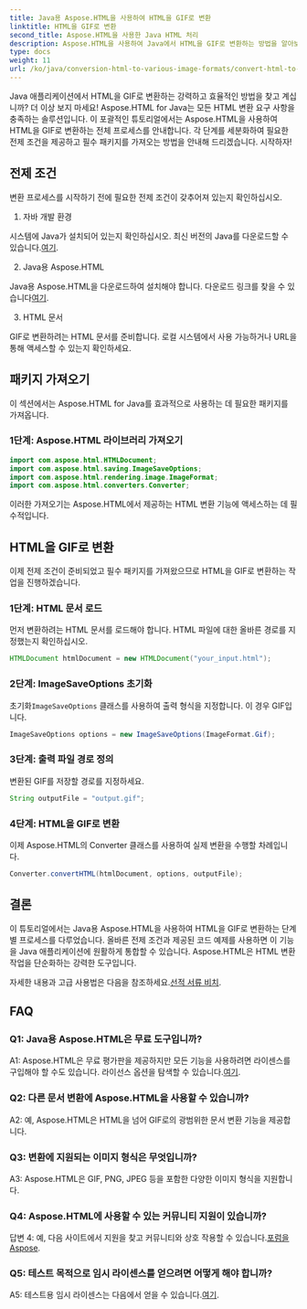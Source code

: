 ```yaml
---
title: Java용 Aspose.HTML을 사용하여 HTML을 GIF로 변환
linktitle: HTML을 GIF로 변환
second_title: Aspose.HTML을 사용한 Java HTML 처리
description: Aspose.HTML을 사용하여 Java에서 HTML을 GIF로 변환하는 방법을 알아보세요. 효율적인 HTML-GIF 변환을 위한 포괄적인 단계별 가이드입니다.
type: docs
weight: 11
url: /ko/java/conversion-html-to-various-image-formats/convert-html-to-gif/
---
```

Java 애플리케이션에서 HTML을 GIF로 변환하는 강력하고 효율적인 방법을 찾고 계십니까? 더 이상 보지 마세요! Aspose.HTML for Java는 모든 HTML 변환 요구 사항을 충족하는 솔루션입니다. 이 포괄적인 튜토리얼에서는 Aspose.HTML을 사용하여 HTML을 GIF로 변환하는 전체 프로세스를 안내합니다. 각 단계를 세분화하여 필요한 전제 조건을 제공하고 필수 패키지를 가져오는 방법을 안내해 드리겠습니다. 시작하자!

## 전제 조건

변환 프로세스를 시작하기 전에 필요한 전제 조건이 갖추어져 있는지 확인하십시오.

1. 자바 개발 환경

시스템에 Java가 설치되어 있는지 확인하십시오. 최신 버전의 Java를 다운로드할 수 있습니다.[여기](https://www.oracle.com/java/technologies/javase-downloads.html).

2. Java용 Aspose.HTML

 Java용 Aspose.HTML을 다운로드하여 설치해야 합니다. 다운로드 링크를 찾을 수 있습니다[여기](https://releases.aspose.com/html/java/).

3. HTML 문서

GIF로 변환하려는 HTML 문서를 준비합니다. 로컬 시스템에서 사용 가능하거나 URL을 통해 액세스할 수 있는지 확인하세요.

## 패키지 가져오기

이 섹션에서는 Aspose.HTML for Java를 효과적으로 사용하는 데 필요한 패키지를 가져옵니다. 

### 1단계: Aspose.HTML 라이브러리 가져오기

```java
import com.aspose.html.HTMLDocument;
import com.aspose.html.saving.ImageSaveOptions;
import com.aspose.html.rendering.image.ImageFormat;
import com.aspose.html.converters.Converter;
```

이러한 가져오기는 Aspose.HTML에서 제공하는 HTML 변환 기능에 액세스하는 데 필수적입니다.

## HTML을 GIF로 변환

이제 전제 조건이 준비되었고 필수 패키지를 가져왔으므로 HTML을 GIF로 변환하는 작업을 진행하겠습니다.

### 1단계: HTML 문서 로드

먼저 변환하려는 HTML 문서를 로드해야 합니다. HTML 파일에 대한 올바른 경로를 지정했는지 확인하십시오.

```java
HTMLDocument htmlDocument = new HTMLDocument("your_input.html");
```

### 2단계: ImageSaveOptions 초기화

 초기화`ImageSaveOptions` 클래스를 사용하여 출력 형식을 지정합니다. 이 경우 GIF입니다.

```java
ImageSaveOptions options = new ImageSaveOptions(ImageFormat.Gif);
```

### 3단계: 출력 파일 경로 정의

변환된 GIF를 저장할 경로를 지정하세요.

```java
String outputFile = "output.gif";
```

### 4단계: HTML을 GIF로 변환

이제 Aspose.HTML의 Converter 클래스를 사용하여 실제 변환을 수행할 차례입니다.

```java
Converter.convertHTML(htmlDocument, options, outputFile);
```

## 결론

이 튜토리얼에서는 Java용 Aspose.HTML을 사용하여 HTML을 GIF로 변환하는 단계별 프로세스를 다루었습니다. 올바른 전제 조건과 제공된 코드 예제를 사용하면 이 기능을 Java 애플리케이션에 원활하게 통합할 수 있습니다. Aspose.HTML은 HTML 변환 작업을 단순화하는 강력한 도구입니다.

 자세한 내용과 고급 사용법은 다음을 참조하세요.[선적 서류 비치](https://reference.aspose.com/html/java/).

## FAQ

### Q1: Java용 Aspose.HTML은 무료 도구입니까?

 A1: Aspose.HTML은 무료 평가판을 제공하지만 모든 기능을 사용하려면 라이센스를 구입해야 할 수도 있습니다. 라이선스 옵션을 탐색할 수 있습니다.[여기](https://purchase.aspose.com/buy).

### Q2: 다른 문서 변환에 Aspose.HTML을 사용할 수 있습니까?

A2: 예, Aspose.HTML은 HTML을 넘어 GIF로의 광범위한 문서 변환 기능을 제공합니다.

### Q3: 변환에 지원되는 이미지 형식은 무엇입니까?

A3: Aspose.HTML은 GIF, PNG, JPEG 등을 포함한 다양한 이미지 형식을 지원합니다.

### Q4: Aspose.HTML에 사용할 수 있는 커뮤니티 지원이 있습니까?

 답변 4: 예, 다음 사이트에서 지원을 찾고 커뮤니티와 상호 작용할 수 있습니다.[포럼을 Aspose](https://forum.aspose.com/).

### Q5: 테스트 목적으로 임시 라이센스를 얻으려면 어떻게 해야 합니까?

 A5: 테스트용 임시 라이센스는 다음에서 얻을 수 있습니다.[여기](https://purchase.aspose.com/temporary-license/).